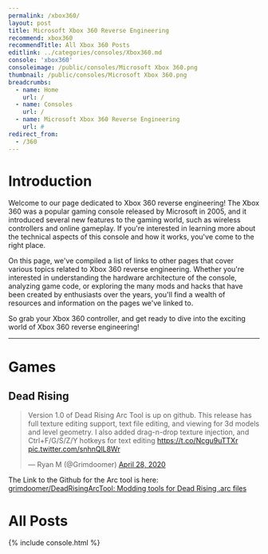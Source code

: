```yaml
---
permalink: /xbox360/
layout: post
title: Microsoft Xbox 360 Reverse Engineering
recommend: xbox360
recommendTitle: All Xbox 360 Posts
editlink: ../categories/consoles/Xbox360.md
console: 'xbox360'
consoleimage: /public/consoles/Microsoft Xbox 360.png
thumbnail: /public/consoles/Microsoft Xbox 360.png
breadcrumbs:
  - name: Home
    url: /
  - name: Consoles
    url: /
  - name: Microsoft Xbox 360 Reverse Engineering
    url: #
redirect_from:
  - /360
---
```


# Introduction
Welcome to our page dedicated to Xbox 360 reverse engineering! The Xbox 360 was a popular gaming console released by Microsoft in 2005, and it introduced several new features to the gaming world, such as wireless controllers and online gameplay. If you're interested in learning more about the technical aspects of this console and how it works, you've come to the right place. 

On this page, we've compiled a list of links to other pages that cover various topics related to Xbox 360 reverse engineering. Whether you're interested in understanding the hardware architecture of the console, analyzing game code, or exploring the many mods and hacks that have been created by enthusiasts over the years, you'll find a wealth of resources and information on the pages we've linked to. 

So grab your Xbox 360 controller, and get ready to dive into the exciting world of Xbox 360 reverse engineering!

---
# Games

## Dead Rising
<blockquote class="twitter-tweet"><p lang="en" dir="ltr">Version 1.0 of Dead Rising Arc Tool is up on github. This release has full texture editing support, text file editing, and viewing for 3d models and level geometry. I also added drag-n-drop texture injection, and Ctrl+F/G/S/Z/Y hotkeys for text editing <a href="https://t.co/Ncgu9uTTXr">https://t.co/Ncgu9uTTXr</a> <a href="https://t.co/snhnQlL8Wr">pic.twitter.com/snhnQlL8Wr</a></p>&mdash; Ryan M (@Grimdoomer) <a href="https://twitter.com/Grimdoomer/status/1254978160598253574?ref_src=twsrc%5Etfw">April 28, 2020</a></blockquote> 

The Link to the Github for the Arc tool is here: [grimdoomer/DeadRisingArcTool: Modding tools for Dead Rising .arc files](https://github.com/grimdoomer/DeadRisingArcTool)


# All Posts
<div>

{% include console.html %}
</div>
